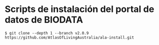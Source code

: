 # Scripts de instalación del portal de datos de BIODATA



```
$ git clone --depth 1 --branch v2.0.9 https://github.com/AtlasOfLivingAustralia/ala-install.git
```
